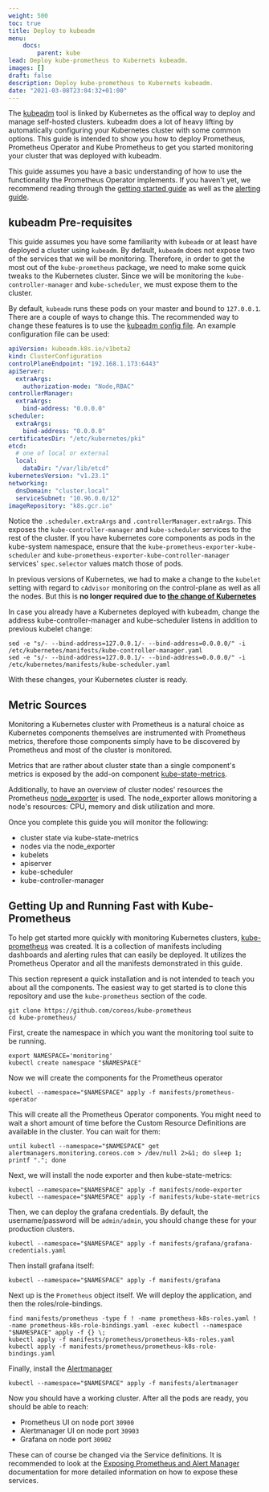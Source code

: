 ```yaml
---
weight: 500
toc: true
title: Deploy to kubeadm
menu:
    docs:
        parent: kube
lead: Deploy kube-prometheus to Kubernets kubeadm.
images: []
draft: false
description: Deploy kube-prometheus to Kubernets kubeadm.
date: "2021-03-08T23:04:32+01:00"
---
```


The [kubeadm](https://kubernetes.io/docs/setup/independent/create-cluster-kubeadm/) tool is linked by Kubernetes as the offical way to deploy and manage self-hosted clusters. kubeadm does a lot of heavy lifting by automatically configuring your Kubernetes cluster with some common options. This guide is intended to show you how to deploy Prometheus, Prometheus Operator and Kube Prometheus to get you started monitoring your cluster that was deployed with kubeadm.

This guide assumes you have a basic understanding of how to use the functionality the Prometheus Operator implements. If you haven't yet, we recommend reading through the [getting started guide](https://github.com/coreos/prometheus-operator/blob/master/Documentation/user-guides/getting-started.md) as well as the [alerting guide](https://github.com/coreos/prometheus-operator/blob/master/Documentation/user-guides/alerting.md).

## kubeadm Pre-requisites

This guide assumes you have some familiarity with `kubeadm` or at least have deployed a cluster using `kubeadm`. By default, `kubeadm` does not expose two of the services that we will be monitoring. Therefore, in order to get the most out of the `kube-prometheus` package, we need to make some quick tweaks to the Kubernetes cluster. Since we will be monitoring the `kube-controller-manager` and `kube-scheduler`, we must expose them to the cluster.

By default, `kubeadm` runs these pods on your master and bound to `127.0.0.1`. There are a couple of ways to change this. The recommended way to change these features is to use the [kubeadm config file](https://kubernetes.io/docs/reference/generated/kubeadm/#config-file). An example configuration file can be used:

```yaml
apiVersion: kubeadm.k8s.io/v1beta2
kind: ClusterConfiguration
controlPlaneEndpoint: "192.168.1.173:6443"
apiServer:
  extraArgs:
    authorization-mode: "Node,RBAC"
controllerManager:
  extraArgs:
    bind-address: "0.0.0.0"
scheduler:
  extraArgs:
    bind-address: "0.0.0.0"
certificatesDir: "/etc/kubernetes/pki"
etcd:
  # one of local or external
  local:
    dataDir: "/var/lib/etcd"
kubernetesVersion: "v1.23.1"
networking:
  dnsDomain: "cluster.local"
  serviceSubnet: "10.96.0.0/12"
imageRepository: "k8s.gcr.io"
```

Notice the `.scheduler.extraArgs` and `.controllerManager.extraArgs`. This exposes the `kube-controller-manager` and `kube-scheduler` services to the rest of the cluster. If you have kubernetes core components as pods in the kube-system namespace, ensure that the `kube-prometheus-exporter-kube-scheduler` and `kube-prometheus-exporter-kube-controller-manager` services' `spec.selector` values match those of pods.

In previous versions of Kubernetes, we had to make a change to the `kubelet` setting with regard to `cAdvisor` monitoring on the control-plane as well as all the nodes. But this is **no longer required due to [the change of Kubernetes](https://github.com/kubernetes/kubernetes/issues/56523)**

In case you already have a Kubernetes deployed with kubeadm, change the address kube-controller-manager and kube-scheduler listens in addition to previous kubelet change:

```
sed -e "s/- --bind-address=127.0.0.1/- --bind-address=0.0.0.0/" -i /etc/kubernetes/manifests/kube-controller-manager.yaml
sed -e "s/- --bind-address=127.0.0.1/- --bind-address=0.0.0.0/" -i /etc/kubernetes/manifests/kube-scheduler.yaml
```

With these changes, your Kubernetes cluster is ready.

## Metric Sources

Monitoring a Kubernetes cluster with Prometheus is a natural choice as Kubernetes components themselves are instrumented with Prometheus metrics, therefore those components simply have to be discovered by Prometheus and most of the cluster is monitored.

Metrics that are rather about cluster state than a single component's metrics is exposed by the add-on component [kube-state-metrics](https://github.com/kubernetes/kube-state-metrics).

Additionally, to have an overview of cluster nodes' resources the Prometheus [node_exporter](https://github.com/prometheus/node_exporter) is used. The node_exporter allows monitoring a node's resources: CPU, memory and disk utilization and more.

Once you complete this guide you will monitor the following:

* cluster state via kube-state-metrics
* nodes via the node_exporter
* kubelets
* apiserver
* kube-scheduler
* kube-controller-manager

## Getting Up and Running Fast with Kube-Prometheus

To help get started more quickly with monitoring Kubernetes clusters, [kube-prometheus](https://github.com/coreos/kube-prometheus) was created. It is a collection of manifests including dashboards and alerting rules that can easily be deployed. It utilizes the Prometheus Operator and all the manifests demonstrated in this guide.

This section represent a quick installation and is not intended to teach you about all the components. The easiest way to get started is to clone this repository and use the `kube-prometheus` section of the code.

```
git clone https://github.com/coreos/kube-prometheus
cd kube-prometheus/
```

First, create the namespace in which you want the monitoring tool suite to be running.

```
export NAMESPACE='monitoring'
kubectl create namespace "$NAMESPACE"
```

Now we will create the components for the Prometheus operator

```
kubectl --namespace="$NAMESPACE" apply -f manifests/prometheus-operator
```

This will create all the Prometheus Operator components. You might need to wait a short amount of time before the Custom Resource Definitions are available in the cluster. You can wait for them:

```
until kubectl --namespace="$NAMESPACE" get alertmanagers.monitoring.coreos.com > /dev/null 2>&1; do sleep 1; printf "."; done
```

Next, we will install the node exporter and then kube-state-metrics:

```
kubectl --namespace="$NAMESPACE" apply -f manifests/node-exporter
kubectl --namespace="$NAMESPACE" apply -f manifests/kube-state-metrics
```

Then, we can deploy the grafana credentials. By default, the username/password will be `admin/admin`, you should change these for your production clusters.

```
kubectl --namespace="$NAMESPACE" apply -f manifests/grafana/grafana-credentials.yaml
```

Then install grafana itself:

```
kubectl --namespace="$NAMESPACE" apply -f manifests/grafana
```

Next up is the `Prometheus` object itself. We will deploy the application, and then the roles/role-bindings.

```
find manifests/prometheus -type f ! -name prometheus-k8s-roles.yaml ! -name prometheus-k8s-role-bindings.yaml -exec kubectl --namespace "$NAMESPACE" apply -f {} \;
kubectl apply -f manifests/prometheus/prometheus-k8s-roles.yaml
kubectl apply -f manifests/prometheus/prometheus-k8s-role-bindings.yaml
```

Finally, install the [Alertmanager](https://github.com/coreos/prometheus-operator/blob/master/Documentation/user-guides/alerting.md)

```
kubectl --namespace="$NAMESPACE" apply -f manifests/alertmanager
```

Now you should have a working cluster. After all the pods are ready, you should be able to reach:

* Prometheus UI on node port `30900`
* Alertmanager UI on node port `30903`
* Grafana on node port `30902`

These can of course be changed via the Service definitions. It is recommended to look at the [Exposing Prometheus and Alert Manager](https://github.com/coreos/prometheus-operator/blob/master/Documentation/user-guides/exposing-prometheus-and-alertmanager.md) documentation for more detailed information on how to expose these services.
